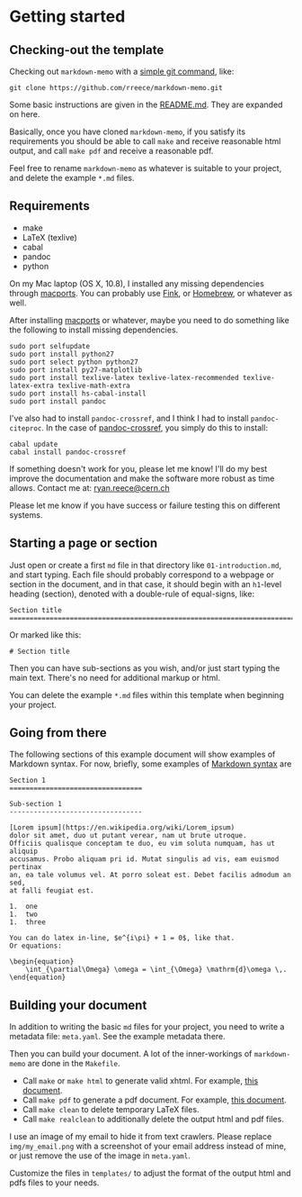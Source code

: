 Getting started
===============================================================================

<!-- PAGETOC -->


Checking-out the template
-------------------------------------------------------------------------------

Checking out `markdown-memo` with a [simple git command](http://rogerdudler.github.io/git-guide/),
like:

    git clone https://github.com/rreece/markdown-memo.git

Some basic instructions are given in the [README.md](https://github.com/rreece/markdown-memo/blob/master/README.md).
They are expanded on here.

Basically, once you have cloned `markdown-memo`, if you satisfy its requirements
you should be able to call `make` and receive reasonable html output,
and call `make pdf` and receive a reasonable pdf.

Feel free to rename `markdown-memo` as whatever is suitable to your project,
and delete the example `*.md` files.


Requirements
-------------------------------------------------------------------------------

-   make
-   LaTeX (texlive)
-   cabal
-   pandoc
-   python

On my Mac laptop (OS X, 10.8), I installed any missing dependencies through
[macports](https://www.macports.org/).
You can probably use [Fink](http://www.finkproject.org/),
or [Homebrew](http://brew.sh/),
or whatever as well.

After installing [macports](https://www.macports.org/) or whatever,
maybe you need to do something like the following to install
missing dependencies.

    sudo port selfupdate
    sudo port install python27
    sudo port select python python27
    sudo port install py27-matplotlib
    sudo port install texlive-latex texlive-latex-recommended texlive-latex-extra texlive-math-extra
    sudo port install hs-cabal-install
    sudo port install pandoc

I've also had to install `pandoc-crossref`, and I think I had to install `pandoc-citeproc`.
In the case of [pandoc-crossref](https://github.com/lierdakil/pandoc-crossref), you simply
do this to install:

    cabal update
    cabal install pandoc-crossref

If something doesn't work for you, please let me know!
I'll do my best improve the documentation and make
the software more robust as time allows.
Contact me at: <ryan.reece@cern.ch>

Please let me know if you have success or failure testing
this on different systems.


Starting a page or section
-------------------------------------------------------------------------------

Just open or create a first `md` file in that directory like `01-introduction.md`,
and start typing.
Each file should probably correspond to a webpage or section in the document,
and in that case, it should begin with an `h1`-level heading (section), denoted with
a double-rule of equal-signs, like:

    Section title
    ===============================================================================

Or marked like this:

    # Section title

Then you can have sub-sections as you wish, and/or just start typing the main text.
There's no need for additional markup or html.

You can delete the example `*.md` files within this template
when beginning your project.


Going from there
-------------------------------------------------------------------------------

The following sections of this example document will show examples of
Markdown syntax. For now, briefly, some examples of
[Markdown syntax](http://daringfireball.net/projects/markdown/syntax)
are

    Section 1
    =================================

    Sub-section 1
    ---------------------------------

    [Lorem ipsum](https://en.wikipedia.org/wiki/Lorem_ipsum)
    dolor sit amet, duo ut putant verear, nam ut brute utroque.
    Officiis qualisque conceptam te duo, eu vim soluta numquam, has ut aliquip
    accusamus. Probo aliquam pri id. Mutat singulis ad vis, eam euismod pertinax
    an, ea tale volumus vel. At porro soleat est. Debet facilis admodum an sed,
    at falli feugiat est.

    1.  one
    1.  two
    1.  three

    You can do latex in-line, $e^{i\pi} + 1 = 0$, like that.
    Or equations:

    \begin{equation}
        \int_{\partial\Omega} \omega = \int_{\Omega} \mathrm{d}\omega \,.
    \end{equation}


Building your document
-------------------------------------------------------------------------------

In addition to writing the basic `md` files for your project, you need to write
a metadata file: `meta.yaml`.  See the example metadata there.

Then you can build your document.
A lot of the inner-workings of `markdown-memo` are done in the `Makefile`.

-   Call `make` or `make html` to generate valid xhtml. For example, [this document](http://rreece.github.io/sw/markdown-memo/).
-   Call `make pdf` to generate a pdf document. For example, [this document](http://rreece.github.io/sw/markdown-memo/example.pdf).
-   Call `make clean` to delete temporary LaTeX files.
-   Call `make realclean` to additionally delete the output html and pdf files.

I use an image of my email to hide it from text crawlers.
Please replace `img/my_email.png` with a screenshot of your
email address instead of mine,
or just remove the use of the image in `meta.yaml`.

Customize the files in `templates/` to adjust the format
of the output html and pdfs files to your needs.


